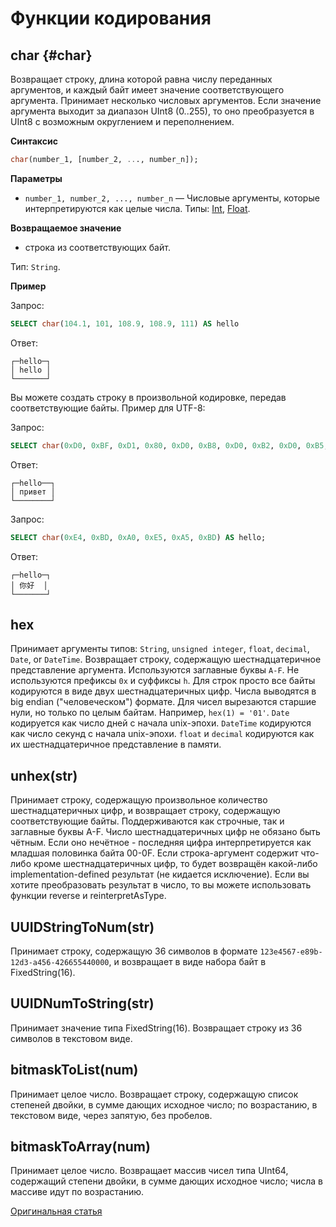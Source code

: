 # Функции кодирования

## char {#char}

Возвращает строку, длина которой равна числу переданных аргументов, и каждый байт имеет значение соответствующего аргумента. Принимает несколько числовых аргументов. Если значение аргумента выходит за диапазон UInt8 (0..255), то оно преобразуется в UInt8 с возможным округлением и переполнением.

**Синтаксис**

```sql
char(number_1, [number_2, ..., number_n]);
```

**Параметры**

- `number_1, number_2, ..., number_n` — Числовые аргументы, которые интерпретируются как целые числа. Типы: [Int](../../data_types/int_uint.md), [Float](../../data_types/float.md).

**Возвращаемое значение**

- строка из соответствующих байт.

Тип: `String`.

**Пример**

Запрос:

```sql
SELECT char(104.1, 101, 108.9, 108.9, 111) AS hello
```

Ответ:

```text
┌─hello─┐
│ hello │
└───────┘
```

Вы можете создать строку в произвольной кодировке, передав соответствующие байты. Пример для UTF-8:

Запрос:
```sql
SELECT char(0xD0, 0xBF, 0xD1, 0x80, 0xD0, 0xB8, 0xD0, 0xB2, 0xD0, 0xB5, 0xD1, 0x82) AS hello;
```

Ответ:

```text
┌─hello──┐
│ привет │
└────────┘
```

Запрос:

```sql
SELECT char(0xE4, 0xBD, 0xA0, 0xE5, 0xA5, 0xBD) AS hello;
```

Ответ:

```text
┌─hello─┐
│ 你好  │
└───────┘
```

## hex

Принимает аргументы типов: `String`, `unsigned integer`, `float`, `decimal`, `Date`, or `DateTime`. Возвращает строку, содержащую шестнадцатеричное представление аргумента. Используются заглавные буквы `A-F`. Не используются префиксы `0x` и суффиксы `h`. Для строк просто все байты кодируются в виде двух шестнадцатеричных цифр. Числа выводятся в big endian ("человеческом") формате. Для чисел вырезаются старшие нули, но только по целым байтам. Например, `hex(1) = '01'`. `Date` кодируется как число дней с начала unix-эпохи. `DateTime` кодируются как число секунд с начала unix-эпохи. `float` и `decimal` кодируются как их шестнадцатеричное представление в памяти.

## unhex(str)
Принимает строку, содержащую произвольное количество шестнадцатеричных цифр, и возвращает строку, содержащую соответствующие байты. Поддерживаются как строчные, так и заглавные буквы A-F. Число шестнадцатеричных цифр не обязано быть чётным. Если оно нечётное - последняя цифра интерпретируется как младшая половинка байта 00-0F. Если строка-аргумент содержит что-либо кроме шестнадцатеричных цифр, то будет возвращён какой-либо implementation-defined результат (не кидается исключение).
Если вы хотите преобразовать результат в число, то вы можете использовать функции reverse и reinterpretAsType.

## UUIDStringToNum(str)
Принимает строку, содержащую 36 символов в формате `123e4567-e89b-12d3-a456-426655440000`, и возвращает в виде набора байт в FixedString(16).

## UUIDNumToString(str)
Принимает значение типа FixedString(16). Возвращает строку из 36 символов в текстовом виде.

## bitmaskToList(num)
Принимает целое число. Возвращает строку, содержащую список степеней двойки, в сумме дающих исходное число; по возрастанию, в текстовом виде, через запятую, без пробелов.

## bitmaskToArray(num)
Принимает целое число. Возвращает массив чисел типа UInt64, содержащий степени двойки, в сумме дающих исходное число; числа в массиве идут по возрастанию.

[Оригинальная статья](https://clickhouse.tech/docs/ru/query_language/functions/encoding_functions/) <!--hide-->
